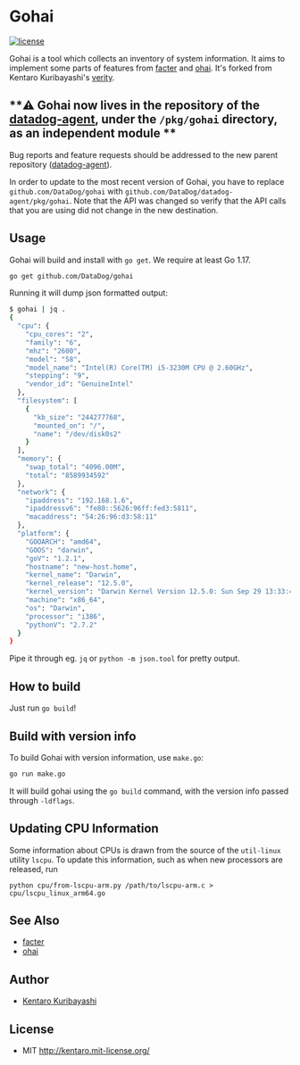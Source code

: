 # Gohai

[![license](http://img.shields.io/badge/license-MIT-red.svg?style=flat)](http://kentaro.mit-license.org/)

Gohai is a tool which collects an inventory of system information. It aims to implement some parts of features from [facter](https://github.com/puppetlabs/facter) and [ohai](https://github.com/opscode/ohai).  It's forked from Kentaro Kuribayashi's [verity](https://github.com/kentaro/verity).

## **:warning: Gohai now lives in the repository of the [datadog-agent](https://github.com/DataDog/datadog-agent), under the `/pkg/gohai` directory, as an independent module **

Bug reports and feature requests should be addressed to the new parent repository ([datadog-agent](https://github.com/DataDog/datadog-agent)).

In order to update to the most recent version of Gohai, you have to replace `github.com/DataDog/gohai` with `github.com/DataDog/datadog-agent/pkg/gohai`.
Note that the API was changed so verify that the API calls that you are using did not change in the new destination.

## Usage

Gohai will build and install with `go get`. We require at least Go 1.17.

```sh
go get github.com/DataDog/gohai
```

Running it will dump json formatted output:

```sh
$ gohai | jq .
{
  "cpu": {
    "cpu_cores": "2",
    "family": "6",
    "mhz": "2600",
    "model": "58",
    "model_name": "Intel(R) Core(TM) i5-3230M CPU @ 2.60GHz",
    "stepping": "9",
    "vendor_id": "GenuineIntel"
  },
  "filesystem": [
    {
      "kb_size": "244277768",
      "mounted_on": "/",
      "name": "/dev/disk0s2"
    }
  ],
  "memory": {
    "swap_total": "4096.00M",
    "total": "8589934592"
  },
  "network": {
    "ipaddress": "192.168.1.6",
    "ipaddressv6": "fe80::5626:96ff:fed3:5811",
    "macaddress": "54:26:96:d3:58:11"
  },
  "platform": {
    "GOOARCH": "amd64",
    "GOOS": "darwin",
    "goV": "1.2.1",
    "hostname": "new-host.home",
    "kernel_name": "Darwin",
    "kernel_release": "12.5.0",
    "kernel_version": "Darwin Kernel Version 12.5.0: Sun Sep 29 13:33:47 PDT 2013; root:xnu-2050.48.12~1/RELEASE_X86_64",
    "machine": "x86_64",
    "os": "Darwin",
    "processor": "i386",
    "pythonV": "2.7.2"
  }
}
```

Pipe it through eg. `jq` or `python -m json.tool` for pretty output.

## How to build

Just run `go build`!

## Build with version info

To build Gohai with version information, use `make.go`:

```sh
go run make.go
```

It will build gohai using the `go build` command, with the version info passed through `-ldflags`.

## Updating CPU Information

Some information about CPUs is drawn from the source of the `util-linux` utility `lscpu`.
To update this information, such as when new processors are released, run

```
python cpu/from-lscpu-arm.py /path/to/lscpu-arm.c > cpu/lscpu_linux_arm64.go
```

## See Also

  * [facter](https://github.com/puppetlabs/facter)
  * [ohai](https://github.com/opscode/ohai)

## Author

  * [Kentaro Kuribayashi](http://kentarok.org/)

## License

  * MIT http://kentaro.mit-license.org/
